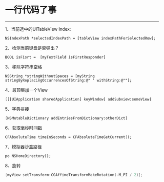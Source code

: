 # 一行代码了事
___

1、当前选中的UITableView Index:

```objc
NSIndexPath *selectedIndexPath = [tableView indexPathForSelectedRow];
```

2、检测当前键盘是否弹出？

```
BOOL isFisrt =  [myTextField isFirstResponder]
```

3、移除字符串空格

```
NSString *stringWithoutSpaces = [myString stringByReplacingOccurrencesOfString:@" " withString:@""];
```

4、最顶层加一个View

```
[[[UIApplication sharedApplication] keyWindow] addSubview:someView]
```

5、字典拼接

```
[NSMutableDictionary addEntriesFromDictionary:otherDict]
```

6、获取毫秒时间戳

```
CFAbsoluteTime timeInSeconds = CFAbsoluteTimeGetCurrent();
```

7、模拟器沙盒路径

```
po NSHomeDirectory();
```

8、旋转

```c++
[myView setTransform:CGAffineTransformMakeRotation(-M_PI / 2)];
```

